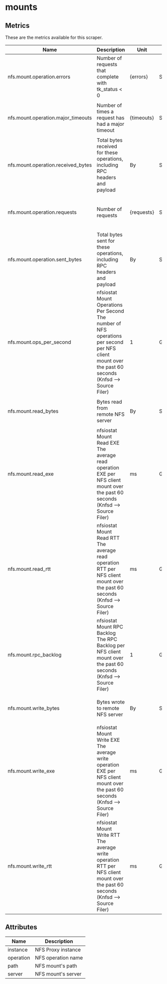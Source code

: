 [comment]: <> (Code generated by mdatagen. DO NOT EDIT.)

# mounts

## Metrics

These are the metrics available for this scraper.

| Name | Description | Unit | Type | Attributes |
| ---- | ----------- | ---- | ---- | ---------- |
| nfs.mount.operation.errors | Number of requests that complete with tk_status < 0 | {errors} | Sum(Int) | <ul> <li>server</li> <li>path</li> <li>instance</li> <li>operation</li> </ul> |
| nfs.mount.operation.major_timeouts | Number of times a request has had a major timeout | {timeouts} | Sum(Int) | <ul> <li>server</li> <li>path</li> <li>instance</li> <li>operation</li> </ul> |
| nfs.mount.operation.received_bytes | Total bytes received for these operations, including RPC headers and payload | By | Sum(Int) | <ul> <li>server</li> <li>path</li> <li>instance</li> <li>operation</li> </ul> |
| nfs.mount.operation.requests | Number of requests | {requests} | Sum(Int) | <ul> <li>server</li> <li>path</li> <li>instance</li> <li>operation</li> </ul> |
| nfs.mount.operation.sent_bytes | Total bytes sent for these operations, including RPC headers and payload | By | Sum(Int) | <ul> <li>server</li> <li>path</li> <li>instance</li> <li>operation</li> </ul> |
| nfs.mount.ops_per_second | nfsiostat Mount Operations Per Second The number of NFS operations per second per NFS client mount over the past 60 seconds (Knfsd --> Source Filer)  | 1 | Gauge(Double) | <ul> <li>server</li> <li>path</li> <li>instance</li> </ul> |
| nfs.mount.read_bytes | Bytes read from remote NFS server | By | Sum(Int) | <ul> <li>server</li> <li>path</li> <li>instance</li> </ul> |
| nfs.mount.read_exe | nfsiostat Mount Read EXE The average read operation EXE per NFS client mount over the past 60 seconds (Knfsd --> Source Filer)  | ms | Gauge(Double) | <ul> <li>server</li> <li>path</li> <li>instance</li> </ul> |
| nfs.mount.read_rtt | nfsiostat Mount Read RTT The average read operation RTT per NFS client mount over the past 60 seconds (Knfsd --> Source Filer)  | ms | Gauge(Double) | <ul> <li>server</li> <li>path</li> <li>instance</li> </ul> |
| nfs.mount.rpc_backlog | nfsiostat Mount RPC Backlog The RPC Backlog per NFS client mount over the past 60 seconds (Knfsd --> Source Filer)  | 1 | Gauge(Double) | <ul> <li>server</li> <li>path</li> <li>instance</li> </ul> |
| nfs.mount.write_bytes | Bytes wrote to remote NFS server | By | Sum(Int) | <ul> <li>server</li> <li>path</li> <li>instance</li> </ul> |
| nfs.mount.write_exe | nfsiostat Mount Write EXE The average write operation EXE per NFS client mount over the past 60 seconds (Knfsd --> Source Filer)  | ms | Gauge(Double) | <ul> <li>server</li> <li>path</li> <li>instance</li> </ul> |
| nfs.mount.write_rtt | nfsiostat Mount Write RTT The average write operation RTT per NFS client mount over the past 60 seconds (Knfsd --> Source Filer)  | ms | Gauge(Double) | <ul> <li>server</li> <li>path</li> <li>instance</li> </ul> |

## Attributes

| Name | Description |
| ---- | ----------- |
| instance | NFS Proxy instance |
| operation | NFS operation name |
| path | NFS mount's path |
| server | NFS mount's server |
